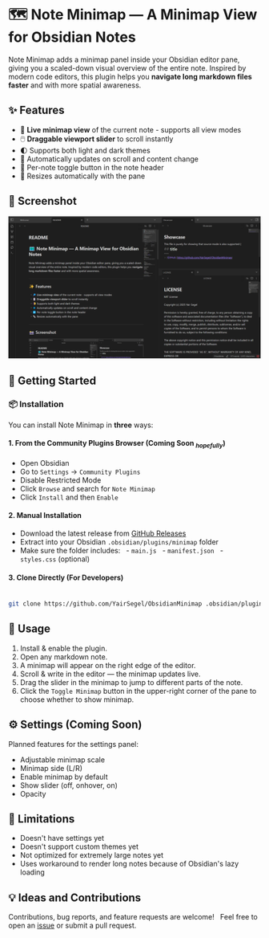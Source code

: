 # 🗺️ Note Minimap — A Minimap View for Obsidian Notes

Note Minimap adds a minimap panel inside your Obsidian editor pane, giving you a scaled-down visual overview of the entire note. Inspired by modern code editors, this plugin helps you **navigate long markdown files faster** and with more spatial awareness.

## ✨ Features

- 🔎 **Live minimap view** of the current note - supports all view modes
- 🖱️ **Draggable viewport slider** to scroll instantly
- 🌓 Supports both light and dark themes
- 💠 Automatically updates on scroll and content change
- 🔁 Per-note toggle button in the note header
- 📏 Resizes automatically with the pane

## 📸 Screenshot

![Screenshot of Obsidian with active minimaps.](/screenshot.png)

## 🚀 Getting Started

### 📦 Installation

You can install Note Minimap in **three** ways:
#### 1. From the Community Plugins Browser (Coming Soon $_{hopefully}$)

- Open Obsidian
- Go to `Settings` → `Community Plugins`
- Disable Restricted Mode
- Click `Browse` and search for `Note Minimap`
- Click `Install` and then `Enable`
#### 2. Manual Installation

- Download the latest release from [GitHub Releases](https://github.com/YairSegel/ObsidianMinimap/releases)
- Extract into your Obsidian `.obsidian/plugins/minimap` folder
- Make sure the folder includes:
  - `main.js`
  - `manifest.json`
  - `styles.css` (optional)
#### 3. Clone Directly (For Developers)

```bash

git clone https://github.com/YairSegel/ObsidianMinimap .obsidian/plugins/note-minimap

```

## 🧪 Usage

1. Install & enable the plugin.
2. Open any markdown note.
3. A minimap will appear on the right edge of the editor.
4. Scroll & write in the editor — the minimap updates live.
5. Drag the slider in the minimap to jump to different parts of the note.
6. Click the `Toggle Minimap` button in the upper-right corner of the pane to choose whether to show minimap.

## ⚙️ Settings (Coming Soon)

Planned features for the settings panel:
- Adjustable minimap scale
- Minimap side (L/R)
- Enable minimap by default
- Show slider (off, onhover, on)
- Opacity

## 📌 Limitations

- Doesn't have settings yet
- Doesn't support custom themes yet
- Not optimized for extremely large notes yet
- Uses workaround to render long notes because of Obsidian's lazy loading  

## 💡 Ideas and Contributions

Contributions, bug reports, and feature requests are welcome!  
Feel free to open an [issue](https://github.com/YairSegel/ObsidianMinimap/issues) or submit a pull request.

